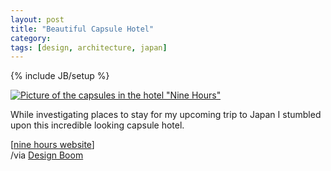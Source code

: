 ```yaml
---
layout: post
title: "Beautiful Capsule Hotel"
category: 
tags: [design, architecture, japan]
---
```

{% include JB/setup %}

[![Picture of the capsules in the hotel "Nine Hours"](/assets/images/9hours.jpg "Picture of the capsules in the hotel \"Nine Hours\"")](http://9hours.jp)

While investigating places to stay for my upcoming trip to Japan I stumbled upon this incredible looking capsule hotel.

\[[nine hours website](http://9hours.jp)\]  
/via [Design Boom](http://www.designboom.com/weblog/cat/9/view/8111/9-h-nine-hours-capsule-hotel-in-kyoto.html)
